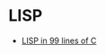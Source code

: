 # LISP
* [LISP in 99 lines of C](https://github.com/Robert-van-Engelen/tinylisp/blob/main/tinylisp.pdf)
